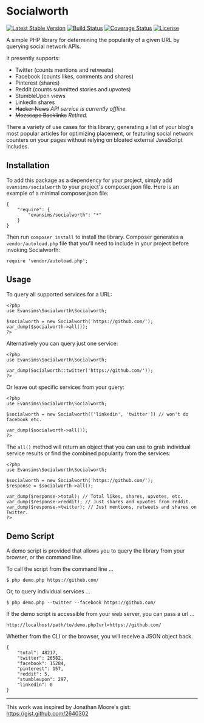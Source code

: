# Socialworth
[![Latest Stable Version](https://poser.pugx.org/evansims/socialworth/v/stable.png)](https://packagist.org/packages/evansims/socialworth) [![Build Status](https://travis-ci.org/evansims/socialworth.svg?branch=master)](https://travis-ci.org/evansims/socialworth) [![Coverage Status](https://coveralls.io/repos/evansims/socialworth/badge.png?branch=master)](https://coveralls.io/r/evansims/socialworth?branch=master) [![License](https://poser.pugx.org/evansims/socialworth/license.png)](https://packagist.org/packages/evansims/socialworth)

A simple PHP library for determining the popularity of a given URL by querying social network APIs.

It presently supports:
- Twitter (counts mentions and retweets)
- Facebook (counts likes, comments and shares)
- Pinterest (shares)
- Reddit (counts submitted stories and upvotes)
- StumbleUpon views
- LinkedIn shares
- ~~Hacker News~~ _API service is currently offline._
- ~~Mozscape Backlinks~~ _Retired._

There a variety of use cases for this library; generating a list of your blog's
most popular articles for optimizing placement, or featuring social network
counters on your pages without relying on bloated external JavaScript includes.

## Installation
To add this package as a dependency for your project, simply add
`evansims/socialworth` to your project's composer.json file.
Here is an example of a minimal composer.json file:

    {
        "require": {
            "evansims/socialworth": "*"
        }
    }

Then run `composer install` to install the library. Composer generates a
`vendor/autoload.php` file that you'll need to include in your project
before invoking Socialworth:

    require 'vendor/autoload.php';

## Usage
To query all supported services for a URL:

    <?php
    use Evansims\Socialworth\Socialworth;

    $socialworth = new Socialworth('https://github.com/');
    var_dump($socialworth->all());
    ?>

Alternatively you can query just one service:

    <?php
    use Evansims\Socialworth\Socialworth;

    var_dump(Socialworth::twitter('https://github.com/'));
    ?>

Or leave out specific services from your query:

    <?php
    use Evansims\Socialworth\Socialworth;

    $socialworth = new Socialworth(['linkedin', 'twitter']) // won't do facebook etc.

    var_dump($socialworth->all());
    ?>

The `all()` method will return an object that you can use to grab individual
service results or find the combined popularity from the services:

    <?php
    use Evansims\Socialworth\Socialworth;

    $socialworth = new Socialworth('https://github.com/');
    $response = $socialworth->all();

    var_dump($response->total); // Total likes, shares, upvotes, etc.
    var_dump($response->reddit); // Just shares and upvotes from reddit.
    var_dump($response->twitter); // Just mentions, retweets and shares on Twitter.
    ?>

## Demo Script
A demo script is provided that allows you to query the library from your
browser, or the command line.

To call the script from the command line ...

    $ php demo.php https://github.com/

Or, to query individual services ...

    $ php demo.php --twitter --facebook https://github.com/

If the demo script is accessible from your web server, you can pass a url ...

    http://localhost/path/to/demo.php?url=https://github.com/

Whether from the CLI or the browser, you will receive a JSON object back.

    {
        "total": 48217,
        "twitter": 26582,
        "facebook": 15284,
        "pinterest": 157,
        "reddit": 5,
        "stumbleupon": 297,
        "linkedin": 0
    }

---

This work was inspired by Jonathan Moore's gist: https://gist.github.com/2640302
